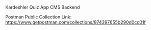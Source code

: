 Kardeshler Quiz App CMS Backend

Postman Public Collection Link:
https://www.getpostman.com/collections/874397655b290d0cc01f
